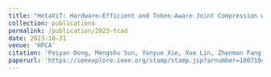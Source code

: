 ```yaml
---
title: "HetaViT: Hardware-Efficient and Token-Aware Joint Compression with Pruning and Quantization for Vision Transformers"
collection: publications
permalink: /publication/2023-tcad
date: 2023-10-31
venue: 'HPCA'
citation: 'Peiyan Dong, Mengshu Sun, Yanyue Xie, Xue Lin, Zhenman Fang, Yanzhi Wang'
paperurl: 'https://ieeexplore.ieee.org/stamp/stamp.jsp?arnumber=10071047'
---
```

